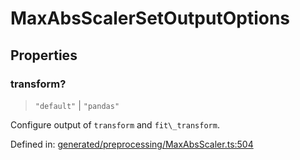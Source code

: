 # MaxAbsScalerSetOutputOptions

## Properties

### transform?

> `"default"` \| `"pandas"`

Configure output of `transform` and `fit\_transform`.

Defined in:  [generated/preprocessing/MaxAbsScaler.ts:504](https://github.com/transitive-bullshit/scikit-learn-ts/blob/122b3c0/packages/sklearn/src/generated/preprocessing/MaxAbsScaler.ts#L504)
